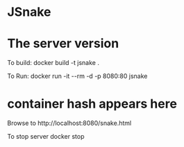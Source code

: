 # JSnake

# The server version

To build:
docker build -t jsnake .

To Run:
docker run -it --rm -d -p 8080:80 jsnake
# container hash appears here

Browse to http://localhost:8080/snake.html

To stop server
docker stop <container hash>
